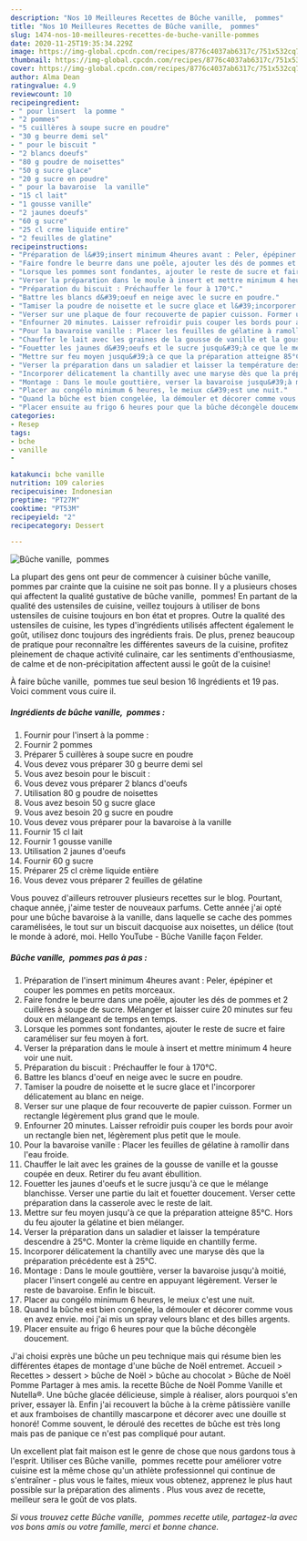 ```yaml
---
description: "Nos 10 Meilleures Recettes de Bûche vanille,  pommes"
title: "Nos 10 Meilleures Recettes de Bûche vanille,  pommes"
slug: 1474-nos-10-meilleures-recettes-de-buche-vanille-pommes
date: 2020-11-25T19:35:34.229Z
image: https://img-global.cpcdn.com/recipes/8776c4037ab6317c/751x532cq70/buche-vanille-pommes-photo-principale-de-la-recette.jpg
thumbnail: https://img-global.cpcdn.com/recipes/8776c4037ab6317c/751x532cq70/buche-vanille-pommes-photo-principale-de-la-recette.jpg
cover: https://img-global.cpcdn.com/recipes/8776c4037ab6317c/751x532cq70/buche-vanille-pommes-photo-principale-de-la-recette.jpg
author: Alma Dean
ratingvalue: 4.9
reviewcount: 10
recipeingredient:
- " pour linsert  la pomme "
- "2 pommes"
- "5 cuillères à soupe sucre en poudre"
- "30 g beurre demi sel"
- " pour le biscuit "
- "2 blancs doeufs"
- "80 g poudre de noisettes"
- "50 g sucre glace"
- "20 g sucre en poudre"
- " pour la bavaroise  la vanille"
- "15 cl lait"
- "1 gousse vanille"
- "2 jaunes doeufs"
- "60 g sucre"
- "25 cl crme liquide entire"
- "2 feuilles de glatine"
recipeinstructions:
- "Préparation de l&#39;insert minimum 4heures avant : Peler, épépiner et couper les pommes en petits morceaux."
- "Faire fondre le beurre dans une poêle, ajouter les dés de pommes et 2 cuillères à soupe de sucre. Mélanger et laisser cuire 20 minutes sur feu doux en mélangeant de temps en temps."
- "Lorsque les pommes sont fondantes, ajouter le reste de sucre et faire caraméliser sur feu moyen à fort."
- "Verser la préparation dans le moule à insert et mettre minimum 4 heure voir une nuit."
- "Préparation du biscuit : Préchauffer le four à 170°C."
- "Battre les blancs d&#39;oeuf en neige avec le sucre en poudre."
- "Tamiser la poudre de noisette et le sucre glace et l&#39;incorporer délicatement au blanc en neige."
- "Verser sur une plaque de four recouverte de papier cuisson. Former un rectangle légèrement plus grand que le moule."
- "Enfourner 20 minutes. Laisser refroidir puis couper les bords pour avoir un rectangle bien net, légèrement plus petit que le moule."
- "Pour la bavaroise vanille : Placer les feuilles de gélatine à ramollir dans l&#39;eau froide."
- "Chauffer le lait avec les graines de la gousse de vanille et la gousse coupée en deux. Retirer du feu avant ébullition."
- "Fouetter les jaunes d&#39;oeufs et le sucre jusqu&#39;à ce que le mélange blanchisse. Verser une partie du lait et fouetter doucement. Verser cette préparation dans la casserole avec le reste de lait."
- "Mettre sur feu moyen jusqu&#39;à ce que la préparation atteigne 85°C. Hors du feu ajouter la gélatine et bien mélanger."
- "Verser la préparation dans un saladier et laisser la température descendre à 25°C. Monter la crème liquide en chantilly ferme."
- "Incorporer délicatement la chantilly avec une maryse dès que la préparation précédente est à 25°C."
- "Montage : Dans le moule gouttière, verser la bavaroise jusqu&#39;à moitié, placer l&#39;insert congelé au centre en appuyant légèrement. Verser le reste de bavaroise. Enfin le biscuit."
- "Placer au congélo minimum 6 heures, le meiux c&#39;est une nuit."
- "Quand la bûche est bien congelée, la démouler et décorer comme vous en avez envie. moi j&#39;ai mis un spray velours blanc et des billes argents."
- "Placer ensuite au frigo 6 heures pour que la bûche décongèle doucement."
categories:
- Resep
tags:
- bche
- vanille
- 

katakunci: bche vanille  
nutrition: 109 calories
recipecuisine: Indonesian
preptime: "PT27M"
cooktime: "PT53M"
recipeyield: "2"
recipecategory: Dessert

---
```



![Bûche vanille,  pommes](https://img-global.cpcdn.com/recipes/8776c4037ab6317c/751x532cq70/buche-vanille-pommes-photo-principale-de-la-recette.jpg)

La plupart des gens ont peur de commencer à cuisiner bûche vanille,  pommes par crainte que la cuisine ne soit pas bonne. Il y a plusieurs choses qui affectent la qualité gustative de bûche vanille,  pommes! En partant de la qualité des ustensiles de cuisine, veillez toujours à utiliser de bons ustensiles de cuisine toujours en bon état et propres. Outre la qualité des ustensiles de cuisine, les types d'ingrédients utilisés affectent également le goût, utilisez donc toujours des ingrédients frais. De plus, prenez beaucoup de pratique pour reconnaître les différentes saveurs de la cuisine, profitez pleinement de chaque activité culinaire, car les sentiments d'enthousiasme, de calme et de non-précipitation affectent aussi le goût de la cuisine!

<!--inarticleads1-->

À faire bûche vanille,  pommes tue seul besion 16 Ingrédients et 19 pas. Voici comment vous cuire il.

##### Ingrédients de bûche vanille,  pommes :

1. Fournir  pour l&#39;insert à la pomme :
1. Fournir 2 pommes
1. Préparer 5 cuillères à soupe sucre en poudre
1. Vous devez vous préparer 30 g beurre demi sel
1. Vous avez besoin  pour le biscuit :
1. Vous devez vous préparer 2 blancs d&#39;oeufs
1. Utilisation 80 g poudre de noisettes
1. Vous avez besoin 50 g sucre glace
1. Vous avez besoin 20 g sucre en poudre
1. Vous devez vous préparer  pour la bavaroise à la vanille
1. Fournir 15 cl lait
1. Fournir 1 gousse vanille
1. Utilisation 2 jaunes d&#39;oeufs
1. Fournir 60 g sucre
1. Préparer 25 cl crème liquide entière
1. Vous devez vous préparer 2 feuilles de gélatine


Vous pouvez d&#39;ailleurs retrouver plusieurs recettes sur le blog. Pourtant, chaque année, j&#39;aime tester de nouveaux parfums. Cette année j&#39;ai opté pour une bûche bavaroise à la vanille, dans laquelle se cache des pommes caramélisées, le tout sur un biscuit dacquoise aux noisettes, un délice (tout le monde à adoré, moi. Hello YouTube - Bûche Vanille façon Felder. 

<!--inarticleads2-->

##### Bûche vanille,  pommes pas à pas :

1. Préparation de l&#39;insert minimum 4heures avant : Peler, épépiner et couper les pommes en petits morceaux.
1. Faire fondre le beurre dans une poêle, ajouter les dés de pommes et 2 cuillères à soupe de sucre. Mélanger et laisser cuire 20 minutes sur feu doux en mélangeant de temps en temps.
1. Lorsque les pommes sont fondantes, ajouter le reste de sucre et faire caraméliser sur feu moyen à fort.
1. Verser la préparation dans le moule à insert et mettre minimum 4 heure voir une nuit.
1. Préparation du biscuit : Préchauffer le four à 170°C.
1. Battre les blancs d&#39;oeuf en neige avec le sucre en poudre.
1. Tamiser la poudre de noisette et le sucre glace et l&#39;incorporer délicatement au blanc en neige.
1. Verser sur une plaque de four recouverte de papier cuisson. Former un rectangle légèrement plus grand que le moule.
1. Enfourner 20 minutes. Laisser refroidir puis couper les bords pour avoir un rectangle bien net, légèrement plus petit que le moule.
1. Pour la bavaroise vanille : Placer les feuilles de gélatine à ramollir dans l&#39;eau froide.
1. Chauffer le lait avec les graines de la gousse de vanille et la gousse coupée en deux. Retirer du feu avant ébullition.
1. Fouetter les jaunes d&#39;oeufs et le sucre jusqu&#39;à ce que le mélange blanchisse. Verser une partie du lait et fouetter doucement. Verser cette préparation dans la casserole avec le reste de lait.
1. Mettre sur feu moyen jusqu&#39;à ce que la préparation atteigne 85°C. Hors du feu ajouter la gélatine et bien mélanger.
1. Verser la préparation dans un saladier et laisser la température descendre à 25°C. Monter la crème liquide en chantilly ferme.
1. Incorporer délicatement la chantilly avec une maryse dès que la préparation précédente est à 25°C.
1. Montage : Dans le moule gouttière, verser la bavaroise jusqu&#39;à moitié, placer l&#39;insert congelé au centre en appuyant légèrement. Verser le reste de bavaroise. Enfin le biscuit.
1. Placer au congélo minimum 6 heures, le meiux c&#39;est une nuit.
1. Quand la bûche est bien congelée, la démouler et décorer comme vous en avez envie. moi j&#39;ai mis un spray velours blanc et des billes argents.
1. Placer ensuite au frigo 6 heures pour que la bûche décongèle doucement.


J&#39;ai choisi exprès une bûche un peu technique mais qui résume bien les différentes étapes de montage d&#39;une bûche de Noël entremet. Accueil &gt; Recettes &gt; dessert &gt; bûche de Noël &gt; bûche au chocolat &gt; Bûche de Noël Pomme Partager à mes amis. la recette Bûche de Noël Pomme Vanille et Nutella®. Une bûche glacée délicieuse, simple à réaliser, alors pourquoi s&#39;en priver, essayer là. Enfin j&#39;ai recouvert la bûche à la crème pâtissière vanille et aux framboises de chantilly mascarpone et décorer avec une douille st honoré! Comme souvent, le déroulé des recettes de bûche est très long mais pas de panique ce n&#39;est pas compliqué pour autant. 

<!--inarticleads1-->

<p>
Un excellent plat fait maison est le genre de chose que nous gardons tous à l'esprit. Utiliser ces Bûche vanille,  pommes recette pour améliorer votre cuisine est la même chose qu'un athlète professionnel qui continue de s'entraîner - plus vous le faites, mieux vous obtenez, apprenez le plus haut possible sur la préparation des aliments . Plus vous avez de recette, meilleur sera le goût de vos plats.
</p>

<p>
<i>Si vous trouvez cette Bûche vanille,  pommes recette utile, partagez-la avec vos bons amis ou votre famille, merci et bonne chance.</i>
</p>
